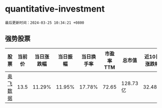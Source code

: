 # quantitative-investment

`最后更新时间：2024-03-25 10:34:21 +0800`

## 强势股票

|股票|当前价|当日涨跌幅|当日振幅|当日换手率|市盈率TTM|总市值|近10日涨跌幅|
|----|----|----|----|----|----|----|----|
|[奥飞数据](https://xueqiu.com/S/SZ300738)|13.5|11.29%|11.95%|17.78%|72.65|128.73亿|32.48%|
